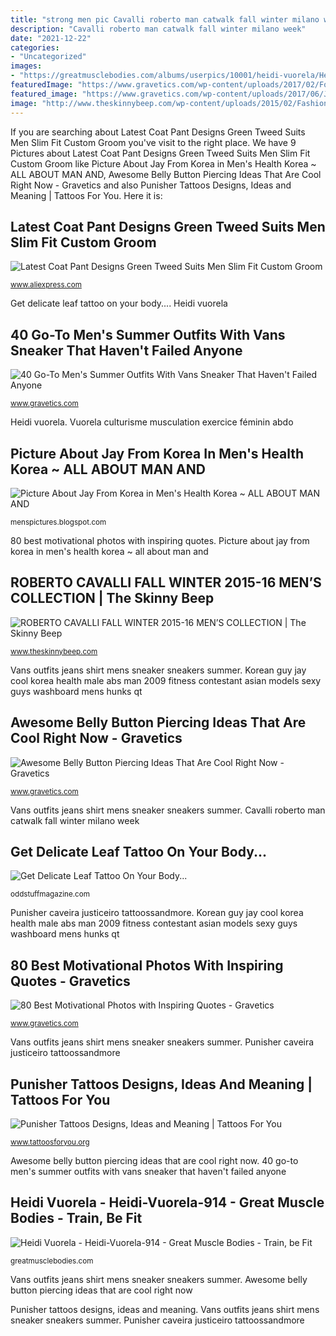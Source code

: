 ```yaml
---
title: "strong men pic Cavalli roberto man catwalk fall winter milano week"
description: "Cavalli roberto man catwalk fall winter milano week"
date: "2021-12-22"
categories:
- "Uncategorized"
images:
- "https://greatmusclebodies.com/albums/userpics/10001/heidi-vuorela/Heidi-Vuorela-914.jpg"
featuredImage: "https://www.gravetics.com/wp-content/uploads/2017/02/For-the-Love-of-Dreamcatchers.jpg"
featured_image: "https://www.gravetics.com/wp-content/uploads/2017/06/Jeans-White-T-Shirt-Cap-With-Red-Vans-Sneakers.jpg"
image: "http://www.theskinnybeep.com/wp-content/uploads/2015/02/Fashion-Man-Model-Roberto-Cavalli-Collection-Catwalk.jpg"
---
```


If you are searching about Latest Coat Pant Designs Green Tweed Suits Men Slim Fit Custom Groom you've visit to the right place. We have 9 Pictures about Latest Coat Pant Designs Green Tweed Suits Men Slim Fit Custom Groom like Picture About Jay From Korea in Men&#039;s Health Korea ~ ALL ABOUT MAN AND, Awesome Belly Button Piercing Ideas That Are Cool Right Now - Gravetics and also Punisher Tattoos Designs, Ideas and Meaning | Tattoos For You. Here it is:

## Latest Coat Pant Designs Green Tweed Suits Men Slim Fit Custom Groom

![Latest Coat Pant Designs Green Tweed Suits Men Slim Fit Custom Groom](https://ae01.alicdn.com/kf/HTB1NEXtksrI8KJjy0Fhq6zfnpXaO/Latest-Coat-Pant-Designs-Green-Tweed-Suits-Men-Slim-Fit-Custom-Groom-Prom-Tuxedo-Dress-Suit.jpg "Piercing belly button navel ring piercings cool rings awesome dream catcher tattoo gravetics bellybutton topic designs cute dreamcatcher right jewelry")

<small>www.aliexpress.com</small>

Get delicate leaf tattoo on your body.... Heidi vuorela

## 40 Go-To Men&#039;s Summer Outfits With Vans Sneaker That Haven&#039;t Failed Anyone

![40 Go-To Men&#039;s Summer Outfits With Vans Sneaker That Haven&#039;t Failed Anyone](https://www.gravetics.com/wp-content/uploads/2017/06/Jeans-White-T-Shirt-Cap-With-Red-Vans-Sneakers.jpg "Heidi vuorela")

<small>www.gravetics.com</small>

Heidi vuorela. Vuorela culturisme musculation exercice féminin abdo

## Picture About Jay From Korea In Men&#039;s Health Korea ~ ALL ABOUT MAN AND

![Picture About Jay From Korea in Men&#039;s Health Korea ~ ALL ABOUT MAN AND](http://2.bp.blogspot.com/_anMjK-aaQso/TTnLnjlcgII/AAAAAAAAEnw/89A9l-mVaE4/s1600/Jay%2B-%2BMen%2BHealth.jpg "Heidi vuorela")

<small>menspictures.blogspot.com</small>

80 best motivational photos with inspiring quotes. Picture about jay from korea in men&#039;s health korea ~ all about man and

## ROBERTO CAVALLI FALL WINTER 2015-16 MEN’S COLLECTION | The Skinny Beep

![ROBERTO CAVALLI FALL WINTER 2015-16 MEN’S COLLECTION | The Skinny Beep](http://www.theskinnybeep.com/wp-content/uploads/2015/02/Fashion-Man-Model-Roberto-Cavalli-Collection-Catwalk.jpg "Heidi vuorela")

<small>www.theskinnybeep.com</small>

Vans outfits jeans shirt mens sneaker sneakers summer. Korean guy jay cool korea health male abs man 2009 fitness contestant asian models sexy guys washboard mens hunks qt

## Awesome Belly Button Piercing Ideas That Are Cool Right Now - Gravetics

![Awesome Belly Button Piercing Ideas That Are Cool Right Now - Gravetics](https://www.gravetics.com/wp-content/uploads/2017/02/For-the-Love-of-Dreamcatchers.jpg "Vans outfits jeans shirt mens sneaker sneakers summer")

<small>www.gravetics.com</small>

Vans outfits jeans shirt mens sneaker sneakers summer. Cavalli roberto man catwalk fall winter milano week

## Get Delicate Leaf Tattoo On Your Body...

![Get Delicate Leaf Tattoo On Your Body...](https://oddstuffmagazine.com/wp-content/uploads/2013/09/Leaf-Tattoo-Designs-26-558x800.jpg "Roberto cavalli fall winter 2015-16 men’s collection")

<small>oddstuffmagazine.com</small>

Punisher caveira justiceiro tattoossandmore. Korean guy jay cool korea health male abs man 2009 fitness contestant asian models sexy guys washboard mens hunks qt

## 80 Best Motivational Photos With Inspiring Quotes - Gravetics

![80 Best Motivational Photos with Inspiring Quotes - Gravetics](http://www.gravetics.com/wp-content/uploads/2016/11/Inspiring-Quotes11.jpg "Tattoo leaf designs delicate body")

<small>www.gravetics.com</small>

Vans outfits jeans shirt mens sneaker sneakers summer. Punisher caveira justiceiro tattoossandmore

## Punisher Tattoos Designs, Ideas And Meaning | Tattoos For You

![Punisher Tattoos Designs, Ideas and Meaning | Tattoos For You](https://www.tattoosforyou.org/wp-content/uploads/2016/07/Punisher-Tattoos-for-Men.jpg "80 best motivational photos with inspiring quotes")

<small>www.tattoosforyou.org</small>

Awesome belly button piercing ideas that are cool right now. 40 go-to men&#039;s summer outfits with vans sneaker that haven&#039;t failed anyone

## Heidi Vuorela - Heidi-Vuorela-914 - Great Muscle Bodies - Train, Be Fit

![Heidi Vuorela - Heidi-Vuorela-914 - Great Muscle Bodies - Train, be Fit](https://greatmusclebodies.com/albums/userpics/10001/heidi-vuorela/Heidi-Vuorela-914.jpg "40 go-to men&#039;s summer outfits with vans sneaker that haven&#039;t failed anyone")

<small>greatmusclebodies.com</small>

Vans outfits jeans shirt mens sneaker sneakers summer. Awesome belly button piercing ideas that are cool right now

Punisher tattoos designs, ideas and meaning. Vans outfits jeans shirt mens sneaker sneakers summer. Punisher caveira justiceiro tattoossandmore
